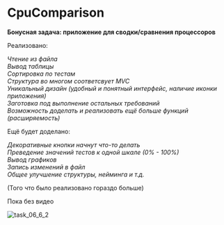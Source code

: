 # CpuComparison
**Бонусная задача: приложение для сводки/сравнения процессоров**

Реализовано:  
  
*Чтение из файла*  
*Вывод таблицы*  
*Сортировка по тестам*  
*Структура во многом соответсвует MVC*  
*Уникальный дизайн (удобный и понятный интерфейс, наличие иконки приложения)*  
*Заготовка под выполнение остальных требований*  
*Возможность доделать и реализовать ещё больше функций (расширяемость)*  
  
  
  
Ещё будет доделано:  
  
*Декоративные кнопки начнут что-то делать*  
*Преведение значений тестов к одной шкале (0% - 100%)*  
*Вывод графиков*  
*Запись изменений в файл*  
*Общее улучшение структуры, нейминга и т.д.*  




  
(Того что было реализовано гораздо больше)  
  




Пока без видео

![task_06_6_2](https://user-images.githubusercontent.com/71034843/103138362-d5e46380-46e2-11eb-9889-e04aa62aae01.png)
